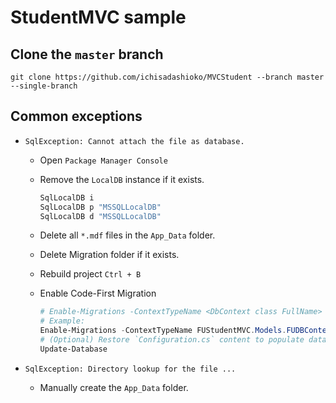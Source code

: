 # StudentMVC sample

## Clone the `master` branch

```
git clone https://github.com/ichisadashioko/MVCStudent --branch master --single-branch
```

## Common exceptions

- `SqlException: Cannot attach the file as database.`

    - Open `Package Manager Console`
    - Remove the `LocalDB` instance if it exists.
    
        ```powershell
        SqlLocalDB i
        SqlLocalDB p "MSSQLLocalDB"
        SqlLocalDB d "MSSQLLocalDB"
        ```
    
    - Delete all `*.mdf` files in the `App_Data` folder.
    - Delete Migration folder if it exists.
    - Rebuild project `Ctrl + B`
    - Enable Code-First Migration

        ```powershell
        # Enable-Migrations -ContextTypeName <DbContext class FullName>
        # Example:
        Enable-Migrations -ContextTypeName FUStudentMVC.Models.FUDBContext
        # (Optional) Restore `Configuration.cs` content to populate database
        Update-Database
        ```

- `SqlException: Directory lookup for the file ...`
    - Manually create the `App_Data` folder.